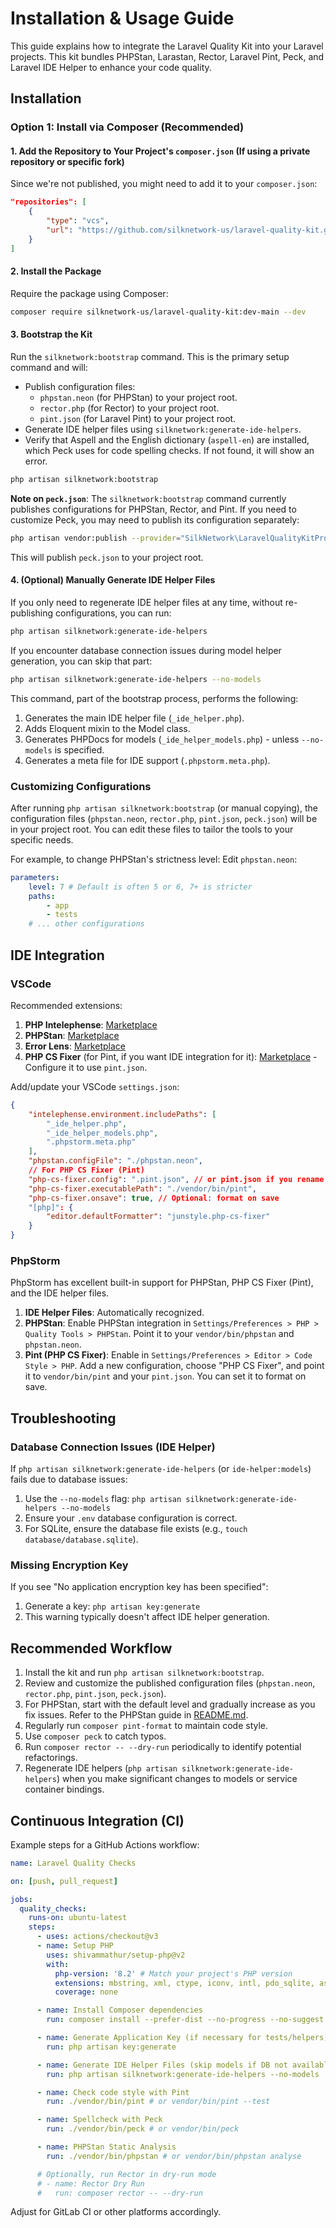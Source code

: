 # Installation & Usage Guide

This guide explains how to integrate the Laravel Quality Kit into your Laravel projects. This kit bundles PHPStan, Larastan, Rector, Laravel Pint, Peck, and Laravel IDE Helper to enhance your code quality.

## Installation

### Option 1: Install via Composer (Recommended)

#### 1. Add the Repository to Your Project's `composer.json` (If using a private repository or specific fork)

Since we're not published, you might need to add it to your `composer.json`:

```json
"repositories": [
    {
        "type": "vcs",
        "url": "https://github.com/silknetwork-us/laravel-quality-kit.git"
    }
]
```

#### 2. Install the Package

Require the package using Composer:

```bash
composer require silknetwork-us/laravel-quality-kit:dev-main --dev
```

#### 3. Bootstrap the Kit

Run the `silknetwork:bootstrap` command. This is the primary setup command and will:
*   Publish configuration files:
    *   `phpstan.neon` (for PHPStan) to your project root.
    *   `rector.php` (for Rector) to your project root.
    *   `pint.json` (for Laravel Pint) to your project root.
*   Generate IDE helper files using `silknetwork:generate-ide-helpers`.
*   Verify that Aspell and the English dictionary (`aspell-en`) are installed, which Peck uses for code spelling checks. If not found, it will show an error.

```bash
php artisan silknetwork:bootstrap
```

**Note on `peck.json`**: The `silknetwork:bootstrap` command currently publishes configurations for PHPStan, Rector, and Pint. If you need to customize Peck, you may need to publish its configuration separately:
```bash
php artisan vendor:publish --provider="SilkNetwork\LaravelQualityKitProvider" --tag="peck-config"
```
This will publish `peck.json` to your project root.

#### 4. (Optional) Manually Generate IDE Helper Files

If you only need to regenerate IDE helper files at any time, without re-publishing configurations, you can run:

```bash
php artisan silknetwork:generate-ide-helpers
```

If you encounter database connection issues during model helper generation, you can skip that part:

```bash
php artisan silknetwork:generate-ide-helpers --no-models
```

This command, part of the bootstrap process, performs the following:
1.  Generates the main IDE helper file (`_ide_helper.php`).
2.  Adds Eloquent mixin to the Model class.
3.  Generates PHPDocs for models (`_ide_helper_models.php`) - unless `--no-models` is specified.
4.  Generates a meta file for IDE support (`.phpstorm.meta.php`).


### Customizing Configurations

After running `php artisan silknetwork:bootstrap` (or manual copying), the configuration files (`phpstan.neon`, `rector.php`, `pint.json`, `peck.json`) will be in your project root. You can edit these files to tailor the tools to your specific needs.

For example, to change PHPStan's strictness level:
Edit `phpstan.neon`:
```yaml
parameters:
    level: 7 # Default is often 5 or 6, 7+ is stricter
    paths:
        - app
        - tests
    # ... other configurations
```

## IDE Integration

### VSCode

Recommended extensions:
1.  **PHP Intelephense**: [Marketplace](https://marketplace.visualstudio.com/items?itemName=bmewburn.vscode-intelephense-client)
2.  **PHPStan**: [Marketplace](https://marketplace.visualstudio.com/items?itemName=sanderronde.phpstan-vscode)
3.  **Error Lens**: [Marketplace](https://marketplace.visualstudio.com/items?itemName=usernamehw.errorlens)
4.  **PHP CS Fixer** (for Pint, if you want IDE integration for it): [Marketplace](https://marketplace.visualstudio.com/items?itemName=junstyle.php-cs-fixer) - Configure it to use `pint.json`.

Add/update your VSCode `settings.json`:
```json
{
    "intelephense.environment.includePaths": [
        "_ide_helper.php",
        "_ide_helper_models.php",
        ".phpstorm.meta.php"
    ],
    "phpstan.configFile": "./phpstan.neon",
    // For PHP CS Fixer (Pint)
    "php-cs-fixer.config": ".pint.json", // or pint.json if you rename it
    "php-cs-fixer.executablePath": "./vendor/bin/pint",
    "php-cs-fixer.onsave": true, // Optional: format on save
    "[php]": {
        "editor.defaultFormatter": "junstyle.php-cs-fixer"
    }
}
```

### PhpStorm

PhpStorm has excellent built-in support for PHPStan, PHP CS Fixer (Pint), and the IDE helper files.
1.  **IDE Helper Files**: Automatically recognized.
2.  **PHPStan**: Enable PHPStan integration in `Settings/Preferences > PHP > Quality Tools > PHPStan`. Point it to your `vendor/bin/phpstan` and `phpstan.neon`.
3.  **Pint (PHP CS Fixer)**: Enable in `Settings/Preferences > Editor > Code Style > PHP`. Add a new configuration, choose "PHP CS Fixer", and point it to `vendor/bin/pint` and your `pint.json`. You can set it to format on save.

## Troubleshooting

### Database Connection Issues (IDE Helper)
If `php artisan silknetwork:generate-ide-helpers` (or `ide-helper:models`) fails due to database issues:
1.  Use the `--no-models` flag: `php artisan silknetwork:generate-ide-helpers --no-models`
2.  Ensure your `.env` database configuration is correct.
3.  For SQLite, ensure the database file exists (e.g., `touch database/database.sqlite`).

### Missing Encryption Key
If you see "No application encryption key has been specified":
1.  Generate a key: `php artisan key:generate`
2.  This warning typically doesn't affect IDE helper generation.

## Recommended Workflow

1.  Install the kit and run `php artisan silknetwork:bootstrap`.
2.  Review and customize the published configuration files (`phpstan.neon`, `rector.php`, `pint.json`, `peck.json`).
3.  For PHPStan, start with the default level and gradually increase as you fix issues. Refer to the PHPStan guide in [README.md](README.md:1).
4.  Regularly run `composer pint-format` to maintain code style.
5.  Use `composer peck` to catch typos.
6.  Run `composer rector -- --dry-run` periodically to identify potential refactorings.
7.  Regenerate IDE helpers (`php artisan silknetwork:generate-ide-helpers`) when you make significant changes to models or service container bindings.

## Continuous Integration (CI)

Example steps for a GitHub Actions workflow:

```yaml
name: Laravel Quality Checks

on: [push, pull_request]

jobs:
  quality_checks:
    runs-on: ubuntu-latest
    steps:
      - uses: actions/checkout@v3
      - name: Setup PHP
        uses: shivammathur/setup-php@v2
        with:
          php-version: '8.2' # Match your project's PHP version
          extensions: mbstring, xml, ctype, iconv, intl, pdo_sqlite, aspell # Add aspell for Peck
          coverage: none

      - name: Install Composer dependencies
        run: composer install --prefer-dist --no-progress --no-suggest

      - name: Generate Application Key (if necessary for tests/helpers)
        run: php artisan key:generate

      - name: Generate IDE Helper Files (skip models if DB not available in CI)
        run: php artisan silknetwork:generate-ide-helpers --no-models

      - name: Check code style with Pint
        run: ./vendor/bin/pint # or vendor/bin/pint --test

      - name: Spellcheck with Peck
        run: ./vendor/bin/peck # or vendor/bin/peck

      - name: PHPStan Static Analysis
        run: ./vendor/bin/phpstan # or vendor/bin/phpstan analyse

      # Optionally, run Rector in dry-run mode
      # - name: Rector Dry Run
      #   run: composer rector -- --dry-run
```

Adjust for GitLab CI or other platforms accordingly.